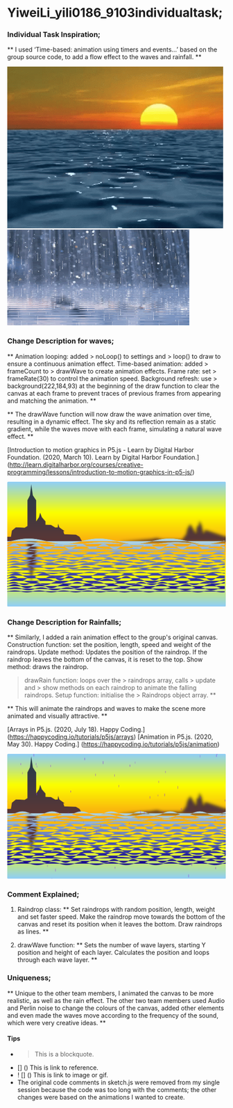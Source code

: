 # YiweiLi_yili0186_9103individualtask;

### Individual Task Inspiration;

** I used ‘Time-based: animation using timers and events...’ based on the group source code, to add a flow effect to the waves and rainfall. **

![wave inspiration gif](inspiration1.gif)
![rain inspiration gif](inspiration2.gif)

### Change Description for waves;

** Animation looping: added > noLoop() to settings and > loop() to draw to ensure a continuous animation effect.
   Time-based animation: added > frameCount to > drawWave to create animation effects.
   Frame rate: set > frameRate(30) to control the animation speed.
   Background refresh: use > background(222,184,93) at the beginning of the draw function to clear the canvas at each frame to prevent traces of previous frames from appearing and matching the animation. **

** The drawWave function will now draw the wave animation over time, resulting in a dynamic effect. The sky and its reflection remain as a static gradient, while the waves move with each frame, simulating a natural wave effect. **

[Introduction to motion graphics in P5.js - Learn by Digital Harbor Foundation. (2020, March 10). Learn by Digital Harbor Foundation.] (http://learn.digitalharbor.org/courses/creative-programming/lessons/introduction-to-motion-graphics-in-p5-js/)

![wave image](<wave Image_20240531182849.png>)

### Change Description for Rainfalls;

** Similarly, I added a rain animation effect to the group's original canvas.
   Construction function: set the position, length, speed and weight of the raindrops.
   Update method: Updates the position of the raindrop. If the raindrop leaves the bottom of the canvas, it is reset to the top.
   Show method: draws the raindrop.
   > drawRain function: loops over the > raindrops array, calls > update and > show methods on each raindrop to animate the falling raindrops.
   Setup function: initialise the > Raindrops object array. **

** This will animate the raindrops and waves to make the scene more animated and visually attractive. **

[Arrays in P5.js. (2020, July 18). Happy Coding.]  (https://happycoding.io/tutorials/p5js/arrays)
[Animation in P5.js. (2020, May 30). Happy Coding.]  (https://happycoding.io/tutorials/p5js/animation)

![rain image](<rain Image_20240531182912.png>)

### Comment Explained;

1. Raindrop class:
** Set raindrops with random position, length, weight and set faster speed.
   Make the raindrop move towards the bottom of the canvas and reset its position when it leaves the bottom.
   Draw raindrops as lines. **

2. drawWave function:
** Sets the number of wave layers, starting Y position and height of each layer.
   Calculates the position and loops through each wave layer. **

### Uniqueness;

** Unique to the other team members, I animated the canvas to be more realistic, as well as the rain effect. The other two team members used Audio and Perlin noise to change the colours of the canvas, added other elements and even made the waves move according to the frequency of the sound, which were very creative ideas. **


#### Tips
- > This is a blockquote.
- [] () This is link to reference.
- ! [] () This is link to image or gif.
- The original code comments in sketch.js were removed from my single session because the code was too long with the comments; the other changes were based on  the animations I wanted to create.